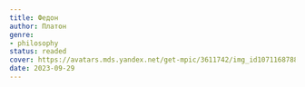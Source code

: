 ```yaml
---
title: Федон
author: Платон
genre:
- philosophy
status: readed
cover: https://avatars.mds.yandex.net/get-mpic/3611742/img_id1071168788852537229.jpeg/orig
date: 2023-09-29
---
```


